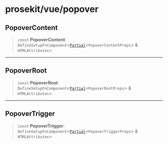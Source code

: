 # prosekit/vue/popover

<a id="PopoverContent" name="PopoverContent"></a>

## PopoverContent

> `const` **PopoverContent**: `DefineSetupFnComponent`\<[`Partial`](https://www.typescriptlang.org/docs/handbook/utility-types.html#partialtype)\<`PopoverContentProps`\> & `HTMLAttributes`\>

***

<a id="PopoverRoot" name="PopoverRoot"></a>

## PopoverRoot

> `const` **PopoverRoot**: `DefineSetupFnComponent`\<[`Partial`](https://www.typescriptlang.org/docs/handbook/utility-types.html#partialtype)\<`PopoverRootProps`\> & `HTMLAttributes`\>

***

<a id="PopoverTrigger" name="PopoverTrigger"></a>

## PopoverTrigger

> `const` **PopoverTrigger**: `DefineSetupFnComponent`\<[`Partial`](https://www.typescriptlang.org/docs/handbook/utility-types.html#partialtype)\<`PopoverTriggerProps`\> & `HTMLAttributes`\>
